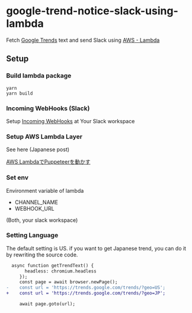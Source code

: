 # google-trend-notice-slack-using-lambda

Fetch [Google Trends](https://trends.google.com/trends/) text and send Slack using [AWS - Lambda](https://aws.amazon.com/lambda/)



## Setup

### Build lambda package


```
yarn
yarn build
```



### Incoming WebHooks (Slack)

Setup [Incoming WebHooks](https://slack.com/apps/A0F7XDUAZ-incoming-webhooks) at Your Slack workspace



### Setup AWS Lambda Layer

See here (Japanese post)

[AWS LambdaでPuppeteerを動かす](https://qiita.com/kodai-saito/items/9051d2b30a29c7d64f7d)



### Set env

Environment variable of lambda

* CHANNEL_NAME
* WEBHOOK_URL

(Both, your slack workspace)



### Setting Language

The default setting is US. if you want to get Japanese trend, you can do it by rewriting the source code.

```diff
  async function getTrendText() {
       headless: chromium.headless
     });
     const page = await browser.newPage();
-    const url = 'https://trends.google.com/trends/?geo=US';
+    const url = 'https://trends.google.com/trends/?geo=JP';

     await page.goto(url);
```

